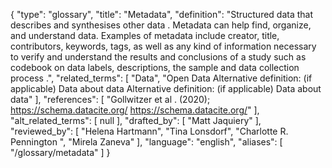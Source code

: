 {
    "type": "glossary",
    "title": "Metadata",
    "definition": "Structured data that describes and synthesises other data . Metadata can help find, organize, and understand data. Examples of metadata include creator, title, contributors, keywords, tags, as well as any kind of information necessary to verify and understand the results and conclusions of a study such as codebook on data labels, descriptions, the sample and data collection process .",
    "related_terms": [
        "Data",
        "Open Data Alternative definition: (if applicable) Data about data Alternative definition: (if applicable) Data about data"
    ],
    "references": [
        "Gollwitzer et al . (2020); https://schema.datacite.org/ https://schema.datacite.org/"
    ],
    "alt_related_terms": [
        null
    ],
    "drafted_by": [
        "Matt Jaquiery"
    ],
    "reviewed_by": [
        "Helena Hartmann",
        "Tina Lonsdorf",
        "Charlotte R. Pennington ",
        "Mirela Zaneva"
    ],
    "language": "english",
    "aliases": [
        "/glossary/metadata"
    ]
}
